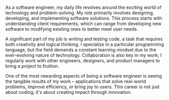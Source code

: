 
As a software engineer, my daily life revolves around the exciting world of technology and problem-solving. My role primarily involves designing, developing, and implementing software solutions. This process starts with understanding client requirements, which can range from developing new software to modifying existing ones to better meet user needs.

A significant part of my job is writing and testing code, a task that requires both creativity and logical thinking. I specialize in a particular programming language, but the field demands a constant learning mindset due to the ever-evolving nature of technology. Collaboration is also key in my work; I regularly work with other engineers, designers, and product managers to bring a project to fruition.

One of the most rewarding aspects of being a software engineer is seeing the tangible results of my work – applications that solve real-world problems, improve efficiency, or bring joy to users. This career is not just about coding; it's about creating impact through innovation.

